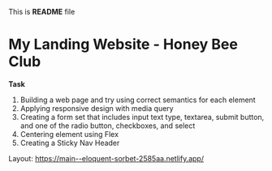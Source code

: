 This is **README** file

# My Landing Website - Honey Bee Club

**Task**
1. Building a web page and try using correct semantics for each element
2. Applying responsive design with media query
3. Creating a form set that includes input text type, textarea, submit button, and one of the radio button, checkboxes, and select
4. Centering element using Flex
5. Creating a Sticky Nav Header

Layout: https://main--eloquent-sorbet-2585aa.netlify.app/